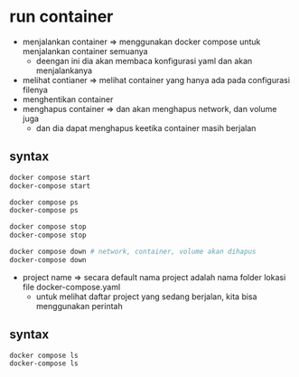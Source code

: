 # run container
- menjalankan container => menggunakan docker compose untuk menjalankan container semuanya
  - deengan ini dia akan membaca konfigurasi yaml dan akan menjalankanya
- melihat contianer => melihat container yang hanya ada pada configurasi filenya
- menghentikan container
- menghapus container => dan akan menghapus network, dan volume juga
  - dan dia dapat menghapus keetika container masih berjalan

## syntax
```bash
docker compose start
docker-compose start

docker compose ps
docker-compose ps

docker compose stop
docker-compose stop

docker compose down # network, container, volume akan dihapus
docker-compose down
```

- project name => secara default nama project adalah nama folder lokasi file docker-compose.yaml
  - untuk melihat daftar project yang sedang berjalan, kita bisa menggunakan perintah

## syntax
```bash
docker compose ls
docker-compose ls
````